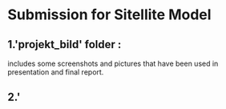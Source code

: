# Submission for Sitellite Model
## 1.'projekt_bild' folder : 
includes some screenshots and pictures that have been used in presentation and final report.
## 2.'

